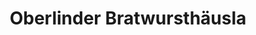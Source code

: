 ---
title: "Oberlinder Bratwursthäusla"
url: /sonneberg/oberlinder-bratwursthaeusla/
shop: Metzgerei
---